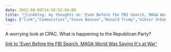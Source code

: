 ```yaml
---
date: 2022-08-09T14:50:52-04:00
title: "🔗linkblog: my thoughts on 'Even Before the FBI Search, MAGA World Was Saying It's at War'"
tags: ["link","Communities","Steve Bannon","Donald Trump","Viktor Orban","GOO","CPAC"]
---
```

A worrying look at CPAC. What is happening to the Republican Party?
 

[link to 'Even Before the FBI Search, MAGA World Was Saying It's at War'](https://www.vice.com/en/article/wxnjqy/cpac-dallas-maga-war)

